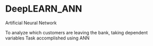 # DeepLEARN_ANN
Artificial Neural Network

To analyze which customers are leaving the bank, taking dependent variables
Task accomplished using ANN

